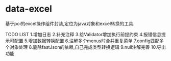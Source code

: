 # data-excel
基于poi的excel操作组件封装,定位为java对象和excel转换的工具.


TODO LIST
1.增加日志
2.补充注释
3.给Validator增加执行前提约束
4.报错信息提示可配置
5.增加数据转换配置
6.注解多个menus时合并重复菜单
7.config匹配多个对象处理
8.删除fastJson的依赖,自己完成类型转换逻辑
9.null注解完善
10.导出功能
